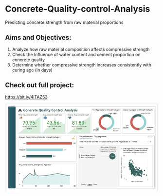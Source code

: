 # Concrete-Quality-control-Analysis
Predicting concrete strength from raw material proportions
## Aims and Objectives:
1. Analyze how raw material composition affects compressive strength 
2. Check the Influence of water content and cement proportion on concrete quality 
3. Determine whether compressive strength increases consistently with curing age (in days)
## Check out full project: 

https://bit.ly/4iTAZ53

![Concrete Quality control Analysis](IMG_3956.jpeg)
